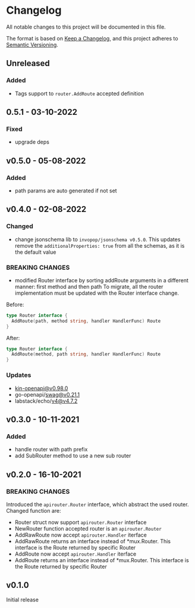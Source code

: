 # Changelog

All notable changes to this project will be documented in this file.

The format is based on [Keep a Changelog](https://keepachangelog.com/en/1.0.0/),
and this project adheres to [Semantic Versioning](https://semver.org/spec/v2.0.0.html).

## Unreleased

### Added

- Tags support to `router.AddRoute` accepted definition

## 0.5.1 - 03-10-2022

### Fixed

- upgrade deps

## v0.5.0 - 05-08-2022

### Added

- path params are auto generated if not set

## v0.4.0 - 02-08-2022

### Changed

- change jsonschema lib to `invopop/jsonschema v0.5.0`. This updates remove the `additionalProperties: true` from all the schemas, as it is the default value

### BREAKING CHANGES

- modified Router interface by sorting addRoute arguments in a different manner: first method and then path
To migrate, all the router implementation must be updated with the Router interface change.

Before:

```go
type Router interface {
  AddRoute(path, method string, handler HandlerFunc) Route
}
```

After:

```go
type Router interface {
  AddRoute(method, path string, handler HandlerFunc) Route
}
```

### Updates

- kin-openapi@v0.98.0
- go-openapi/swag@v0.21.1
- labstack/echo/v4@v4.7.2

## v0.3.0 - 10-11-2021

### Added

- handle router with path prefix
- add SubRouter method to use a new sub router

## v0.2.0 - 16-10-2021

### BREAKING CHANGES

Introduced the `apirouter.Router` interface, which abstract the used router.
Changed function are:

- Router struct now support `apirouter.Router` interface
- NewRouter function accepted router is an `apirouter.Router`
- AddRawRoute now accept `apirouter.Handler` iterface
- AddRawRoute returns an interface instead of *mux.Router. This interface is the Route returned by specific Router
- AddRoute now accept `apirouter.Handler` iterface
- AddRoute returns an interface instead of *mux.Router. This interface is the Route returned by specific Router

## v0.1.0

Initial release
